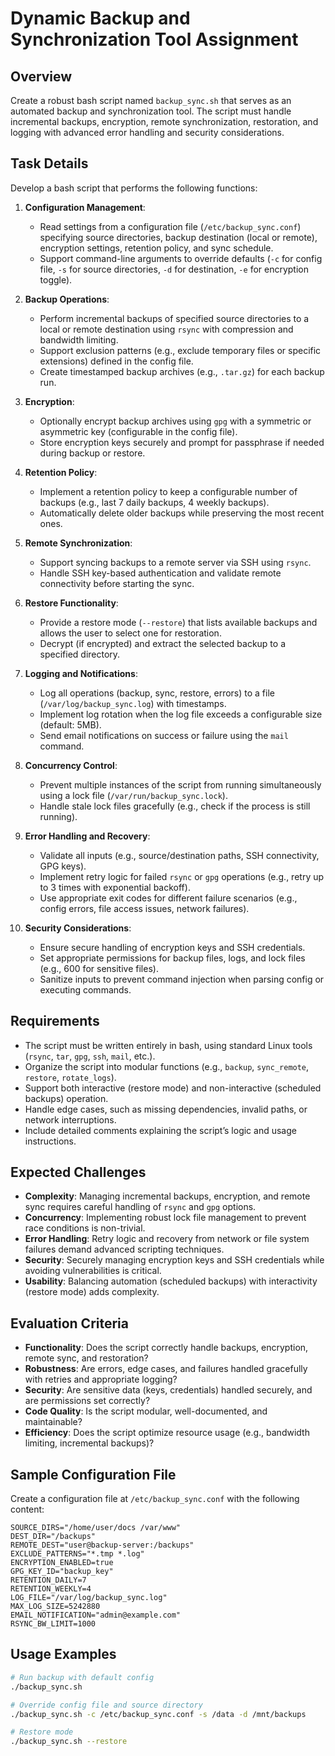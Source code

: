# Dynamic Backup and Synchronization Tool Assignment

## Overview
Create a robust bash script named `backup_sync.sh` that serves as an automated backup and synchronization tool. The script must handle incremental backups, encryption, remote synchronization, restoration, and logging with advanced error handling and security considerations.

## Task Details
Develop a bash script that performs the following functions:

1. **Configuration Management**:
   - Read settings from a configuration file (`/etc/backup_sync.conf`) specifying source directories, backup destination (local or remote), encryption settings, retention policy, and sync schedule.
   - Support command-line arguments to override defaults (`-c` for config file, `-s` for source directories, `-d` for destination, `-e` for encryption toggle).

2. **Backup Operations**:
   - Perform incremental backups of specified source directories to a local or remote destination using `rsync` with compression and bandwidth limiting.
   - Support exclusion patterns (e.g., exclude temporary files or specific extensions) defined in the config file.
   - Create timestamped backup archives (e.g., `.tar.gz`) for each backup run.

3. **Encryption**:
   - Optionally encrypt backup archives using `gpg` with a symmetric or asymmetric key (configurable in the config file).
   - Store encryption keys securely and prompt for passphrase if needed during backup or restore.

4. **Retention Policy**:
   - Implement a retention policy to keep a configurable number of backups (e.g., last 7 daily backups, 4 weekly backups).
   - Automatically delete older backups while preserving the most recent ones.

5. **Remote Synchronization**:
   - Support syncing backups to a remote server via SSH using `rsync`.
   - Handle SSH key-based authentication and validate remote connectivity before starting the sync.

6. **Restore Functionality**:
   - Provide a restore mode (`--restore`) that lists available backups and allows the user to select one for restoration.
   - Decrypt (if encrypted) and extract the selected backup to a specified directory.

7. **Logging and Notifications**:
   - Log all operations (backup, sync, restore, errors) to a file (`/var/log/backup_sync.log`) with timestamps.
   - Implement log rotation when the log file exceeds a configurable size (default: 5MB).
   - Send email notifications on success or failure using the `mail` command.

8. **Concurrency Control**:
   - Prevent multiple instances of the script from running simultaneously using a lock file (`/var/run/backup_sync.lock`).
   - Handle stale lock files gracefully (e.g., check if the process is still running).

9. **Error Handling and Recovery**:
   - Validate all inputs (e.g., source/destination paths, SSH connectivity, GPG keys).
   - Implement retry logic for failed `rsync` or `gpg` operations (e.g., retry up to 3 times with exponential backoff).
   - Use appropriate exit codes for different failure scenarios (e.g., config errors, file access issues, network failures).

10. **Security Considerations**:
    - Ensure secure handling of encryption keys and SSH credentials.
    - Set appropriate permissions for backup files, logs, and lock files (e.g., 600 for sensitive files).
    - Sanitize inputs to prevent command injection when parsing config or executing commands.

## Requirements
- The script must be written entirely in bash, using standard Linux tools (`rsync`, `tar`, `gpg`, `ssh`, `mail`, etc.).
- Organize the script into modular functions (e.g., `backup`, `sync_remote`, `restore`, `rotate_logs`).
- Support both interactive (restore mode) and non-interactive (scheduled backups) operation.
- Handle edge cases, such as missing dependencies, invalid paths, or network interruptions.
- Include detailed comments explaining the script’s logic and usage instructions.

## Expected Challenges
- **Complexity**: Managing incremental backups, encryption, and remote sync requires careful handling of `rsync` and `gpg` options.
- **Concurrency**: Implementing robust lock file management to prevent race conditions is non-trivial.
- **Error Handling**: Retry logic and recovery from network or file system failures demand advanced scripting techniques.
- **Security**: Securely managing encryption keys and SSH credentials while avoiding vulnerabilities is critical.
- **Usability**: Balancing automation (scheduled backups) with interactivity (restore mode) adds complexity.

## Evaluation Criteria
- **Functionality**: Does the script correctly handle backups, encryption, remote sync, and restoration?
- **Robustness**: Are errors, edge cases, and failures handled gracefully with retries and appropriate logging?
- **Security**: Are sensitive data (keys, credentials) handled securely, and are permissions set correctly?
- **Code Quality**: Is the script modular, well-documented, and maintainable?
- **Efficiency**: Does the script optimize resource usage (e.g., bandwidth limiting, incremental backups)?

## Sample Configuration File
Create a configuration file at `/etc/backup_sync.conf` with the following content:
```plaintext
SOURCE_DIRS="/home/user/docs /var/www"
DEST_DIR="/backups"
REMOTE_DEST="user@backup-server:/backups"
EXCLUDE_PATTERNS="*.tmp *.log"
ENCRYPTION_ENABLED=true
GPG_KEY_ID="backup_key"
RETENTION_DAILY=7
RETENTION_WEEKLY=4
LOG_FILE="/var/log/backup_sync.log"
MAX_LOG_SIZE=5242880
EMAIL_NOTIFICATION="admin@example.com"
RSYNC_BW_LIMIT=1000
```

## Usage Examples
```bash
# Run backup with default config
./backup_sync.sh

# Override config file and source directory
./backup_sync.sh -c /etc/backup_sync.conf -s /data -d /mnt/backups

# Restore mode
./backup_sync.sh --restore
```
